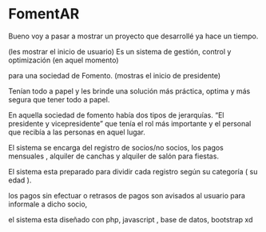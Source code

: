 # FomentAR

Bueno voy a pasar a mostrar un proyecto que desarrollé ya hace un tiempo.

(les mostrar el inicio de usuario) Es un sistema de gestión, control y optimización (en aquel momento)

para una sociedad de Fomento. (mostras el inicio de presidente)

Tenían todo a papel y les brinde una solución más práctica, optima y más segura que tener todo a papel.

En aquella sociedad de fomento había dos tipos de jerarquías. “El presidente y vicepresidente” que tenía el rol más importante y el personal que recibía a las personas en aquel lugar.

El sistema se encarga del registro de socios/no socios, los pagos mensuales , alquiler de canchas y alquiler de salón para fiestas.

El sistema esta preparado para dividir cada registro según su categoría ( su edad ).

los pagos sin efectuar o retrasos de pagos son avisados al usuario para informale a dicho socio,

el sistema esta diseñado con php, javascript , base de datos, bootstrap xd
